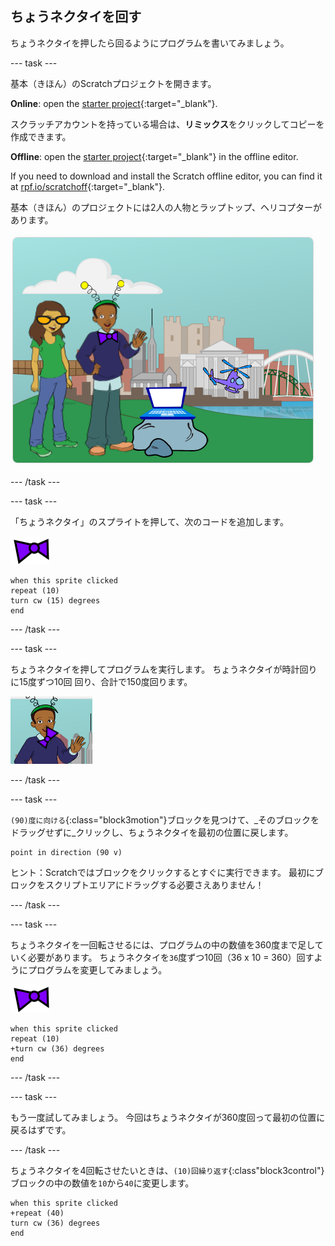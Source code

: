 ## ちょうネクタイを回す

ちょうネクタイを押したら回るようにプログラムを書いてみましょう。

--- task ---

基本（きほん）のScratchプロジェクトを開きます。

**Online**: open the [starter project](https://rpf.io/tech-toys-on){:target="_blank"}.

スクラッチアカウントを持っている場合は、**リミックス**をクリックしてコピーを作成できます。

**Offline**: open the [starter project](https://rpf.io/p/en/tech-toys-go){:target="_blank"} in the offline editor.

If you need to download and install the Scratch offline editor, you can find it at [rpf.io/scratchoff](https://rpf.io/scratchoff){:target="_blank"}.

基本（きほん）のプロジェクトには2人の人物とラップトップ、ヘリコプターがあります。

![基本（きほん）のプロジェクト](images/toys-starter.png)

--- /task ---

--- task ---

「ちょうネクタイ」のスプライトを押して、次のコードを追加します。

![ちょうネクタイのスプライト](images/bowtie-sprite.png)

```blocks3
when this sprite clicked
repeat (10)
turn cw (15) degrees
end
```

--- /task ---


--- task ---

ちょうネクタイを押してプログラムを実行します。 ちょうネクタイが時計回りに15度ずつ10回 回り、合計で150度回ります。

![150度回ったちょうネクタイ](images/toys-bowtie-test.png)

--- /task ---

--- task ---

`(90)度に向ける`{:class="block3motion"}ブロックを見つけて、_そのブロックをドラッグせずに_クリックし、ちょうネクタイを最初の位置に戻します。

```blocks3
point in direction (90 v)
```

ヒント：Scratchではブロックをクリックするとすぐに実行できます。 最初にブロックをスクリプトエリアにドラッグする必要さえありません！

--- /task ---

--- task ---

ちょうネクタイを一回転させるには、プログラムの中の数値を360度まで足していく必要があります。 ちょうネクタイを`36`度ずつ10回（36 x 10 = 360）回すようにプログラムを変更してみましょう。

![ちょうネクタイのスプライト](images/bowtie-sprite.png)

```blocks3
when this sprite clicked
repeat (10)
+turn cw (36) degrees
end
```

--- /task ---

--- task ---

もう一度試してみましょう。 今回はちょうネクタイが360度回って最初の位置に戻るはずです。

--- /task ---

ちょうネクタイを4回転させたいときは、`(10)回繰り返す`{:class"block3control"}ブロックの中の数値を`10`から`40`に変更します。

```blocks3
when this sprite clicked
+repeat (40)
turn cw (36) degrees
end
```

